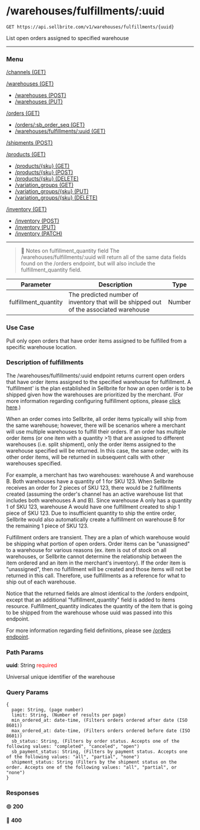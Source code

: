 # /warehouses/fulfillments/:uuid

```
GET https://api.sellbrite.com/v1/warehouses/fulfillments/{uuid}
```

List open orders assigned to specified warehouse

---

### Menu

[/channels (GET)](channels)

[/warehouses (GET)](warehouses)
  * [/warehouses (POST)](warehouses-post)
  * [/warehouses (PUT)](warehouses-put)

[/orders (GET)](orders)
  * [/orders/:sb_order_seq (GET)](orders-sb-order)
  * [/warehouses/fulfillments/:uuid (GET)](orders-fulfillments)

[/shipments (POST)](shipments)

[/products (GET)](products)
  * [/products/{sku} (GET)](products-sku-get)
  * [/products/{sku} (POST)](products-sku-post)
  * [/products/{sku} (DELETE)](products-sku-delete)
  * [/variation_groups (GET)](products-variation-groups)
  * [/variation_groups/{sku} (PUT)](products-variation-groups-put)
  * [/variation_groups/{sku} (DELETE)](products-variation-groups-delete)
  
[/inventory (GET)](inventory)
  * [/inventory (POST)](inventory-post)
  * [/inventory (PUT)](inventory-put)
  * [/inventory (PATCH)](inventory-patch)
  
---

> 📘 Notes on fulfillment_quantity field
> The /warehouses/fulfillments/:uuid will return all of the same data fields found on the /orders endpoint, but will also include the fulfillment_quantity field.

| Parameter                 | Description                           | Type   |
| ------------------------- | ------------------------------------- | ----   |
| fulfillment_quantity      | The predicted number of inventory that will be shipped out of the associated warehouse | Number |


### Use Case

Pull only open orders that have order items assigned to be fulfilled from a specific warehouse location.

### Description of fulfillments

The /warehouses/fulfillments/:uuid endpoint returns current open orders that have order items assigned to the specified warehouse for fulfillment. A 'fulfillment' is the plan established in Sellbrite for how an open order is to be shipped given how the warehouses are prioritized by the merchant. (For more information regarding configuring fulfillment options, please [click here](https://support.sellbrite.com/en/articles/3367317-how-to-configure-fulfillment-options-in-sellbrite).)

When an order comes into Sellbrite, all order items typically will ship from the same warehouse; however, there will be scenarios where a merchant will use multiple warehouses to fulfill their orders. If an order has multiple order items (or one item with a quantity >1) that are assigned to different warehouses (i.e. split shipment), only the order items assigned to the warehouse specified will be returned. In this case, the same order, with its other order items, will be returned in subsequent calls with other warehouses specified.

For example, a merchant has two warehouses: warehouse A and warehouse B. Both warehouses have a quantity of 1 for SKU 123. When Sellbrite receives an order for 2 pieces of SKU 123, there would be 2 fulfillments created (assuming the order's channel has an active warehouse list that includes both warehouses A and B). Since warehouse A only has a quantity 1 of SKU 123, warehouse A would have one fulfillment created to ship 1 piece of SKU 123. Due to insufficient quantity to ship the entire order, Sellbrite would also automatically create a fulfillment on warehouse B for the remaining 1 piece of SKU 123.

Fulfillment orders are transient. They are a plan of which warehouse would be shipping what portion of open orders. Order items can be "unassigned" to a warehouse for various reasons (ex. item is out of stock on all warehouses, or Sellbrite cannot determine the relationship between the item ordered and an item in the merchant's inventory). If the order item is "unassigned", then no fulfillment will be created and those items will not be returned in this call. Therefore, use fulfillments as a reference for what to ship out of each warehouse.

Notice that the returned fields are almost identical to the /orders endpoint, except that an additional "fulfillment_quantity" field is added to items resource. Fulfillment_quantity indicates the quantity of the item that is going to be shipped from the warehouse whose uuid was passed into this endpoint.

For more information regarding field definitions, please see [/orders endpoint](../reference/introduction).

### Path Params

**uuid**: String <span style="color:red">required</span>

Universal unique identifier of the warehouse

### Query Params

```
{
  page: String, (page number)
  limit: String, (Number of results per page)
  min_ordered_at: date-time, (Filters orders ordered after date (ISO 8601))
  max_ordered_at: date-time, (Filters orders ordered before date (ISO 8601))
  sb_status: String, (Filters by order status. Accepts one of the following values: "completed", "canceled", "open")
  sb_payment_status: String, (Filters by payment status. Accepts one of the following values: "all", "partial", "none")
  shipment_status: String (Filters by the shipment status on the order. Accepts one of the following values: "all", "partial", or "none")
}
```

### Responses

🟢 **200** 

🔴 **400** 


